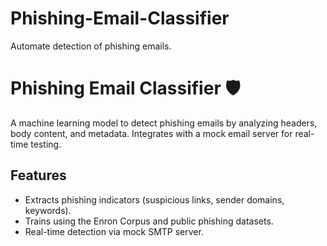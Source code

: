 # Phishing-Email-Classifier
Automate detection of phishing emails.

# Phishing Email Classifier 🛡️

A machine learning model to detect phishing emails by analyzing headers, body content, and metadata. Integrates with a mock email server for real-time testing.

## Features
- Extracts phishing indicators (suspicious links, sender domains, keywords).
- Trains using the Enron Corpus and public phishing datasets.
- Real-time detection via mock SMTP server.

